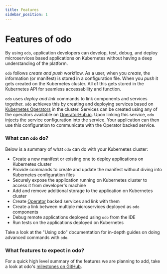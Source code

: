 ```yaml
---
title: Features
sidebar_position: 1
---
```


# Features of odo

By using `odo`, application developers can develop, test, debug, and deploy microservices based applications on Kubernetes without having a deep understanding of the platform.

`odo` follows *create and push* workflow. As a user, when you *create*, the information (or manifest) is stored in a configuration file. When you *push* it gets created on the Kubernetes cluster. All of this gets stored in the Kubernetes API for seamless accessability and function.

`odo` uses *deploy and link* commands to link components and services together. `odo` achieves this by creating and deploying services based on [Kubernetes Operators](https://github.com/operator-framework/) in the cluster. Services can be created using any of the operators available on [OperatorHub.io](https://operatorhub.io). Upon linking this service, `odo` injects the service configuration into the service. Your application can then use this configuration to communicate with the Operator backed service.


### What can `odo` do?

Below is a summary of what `odo` can do with your Kubernetes cluster:

* Create a new manifest or existing one to deploy applications on Kubernetes cluster
* Provide commands to create and update the manifest without diving into Kubernetes configuration files
* Securely expose the application running on Kubernetes cluster to access it from developer's machine
* Add and remove additional storage to the application on Kubernetes cluster
* Create [Operator](https://github.com/operator-framework/) backed services and link with them
* Create a link between multiple microservices deployed as `odo` components
* Debug remote applications deployed using `odo` from the IDE
* Run tests on the applications deployed on Kubernetes

Take a look at the "Using odo" documentation for in-depth guides on doing advanced commands with `odo`.

### What features to expect in odo?

For a quick high level summary of the features we are planning to add, take a look at odo's [milestones on GitHub](https://github.com/redhat-developer/odo/milestones).
